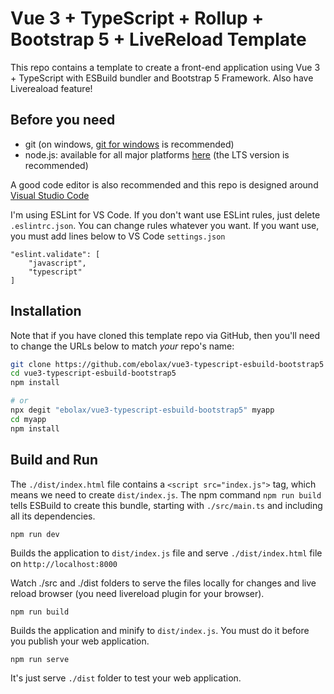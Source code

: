 # Vue 3 + TypeScript + Rollup + Bootstrap 5 + LiveReload Template

This repo contains a template to create a front-end application using Vue 3 + TypeScript with ESBuild bundler and Bootstrap 5 Framework. Also have Livereaload feature!

## Before you need

- git (on windows, [git for windows](https://git-scm.com/download/win) is recommended)
- node.js: available for all major platforms [here](https://nodejs.org/en/download/) (the LTS version is recommended)

A good code editor is also recommended and this repo is designed around [Visual Studio Code](https://code.visualstudio.com/)

I'm using ESLint for VS Code. If you don't want use ESLint rules, just delete `.eslintrc.json`. You can change rules whatever you want. If you want use, you must add lines below to VS Code `settings.json`

```
"eslint.validate": [
    "javascript",
    "typescript"
]
```

## **Installation**

Note that if you have cloned this template repo via GitHub, then you'll need to change the URLs below to match _your_ repo's name:

```bash
git clone https://github.com/ebolax/vue3-typescript-esbuild-bootstrap5
cd vue3-typescript-esbuild-bootstrap5
npm install

# or
npx degit "ebolax/vue3-typescript-esbuild-bootstrap5" myapp
cd myapp
npm install
```

## **Build and Run**

The `./dist/index.html` file contains a `<script src="index.js">` tag, which means we need to create `dist/index.js`. The npm command `npm run build` tells ESBuild to create this bundle, starting with `./src/main.ts` and including all its dependencies.

    npm run dev

Builds the application to `dist/index.js` file and serve `./dist/index.html` file on `http://localhost:8000`

Watch ./src and ./dist folders to serve the files locally for changes and live reload browser (you need livereload plugin for your browser).

    npm run build

Builds the application and minify to `dist/index.js`. You must do it before you publish your web application.

    npm run serve

It's just serve `./dist` folder to test your web application.